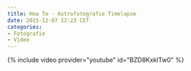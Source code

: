 ```yaml
---
title: How To - Astrofotografie Timelapse
date: 2015-12-07 12:23 CET
categories: 
- Fotografie
- Video
---
```


{% include video provider="youtube" id="BZD8KxkITw0" %}

